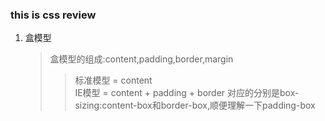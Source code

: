 ### this is css review
1. 盒模型
   > 盒模型的组成:content,padding,border,margin
   >> 标准模型 = content                
   >> IE模型  = content + padding + border
   >> 对应的分别是box-sizing:content-box和border-box,顺便理解一下padding-box